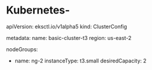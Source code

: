 # Kubernetes-



apiVersion: eksctl.io/v1alpha5
kind: ClusterConfig

metadata:
  name: basic-cluster-t3
  region: us-east-2

nodeGroups:
  - name: ng-2
    instanceType: t3.small
    desiredCapacity: 2

